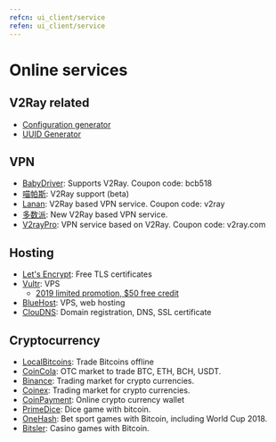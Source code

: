 ```yaml
---
refcn: ui_client/service
refen: ui_client/service
---
```

# Online services

## V2Ray related

* [Configuration generator](https://htfy96.github.io/v2ray-config-gen/)
* [UUID Generator](https://www.uuidgenerator.net/)

## VPN

* [BabyDriver](http://babydriver.me/): Supports V2Ray. Coupon code: bcb518
* [喵帕斯](https://xn--i2ru8q2qg.com/): V2Ray support (beta)
* [Lanan](https://xn--sjt174g.com/): V2Ray based VPN service. Coupon code: v2ray
* [多数派](https://dspi.io/aff.php?aff=7): New V2Ray based VPN service.
* [V2rayPro](https://myv2.us): VPN service based on V2Ray. Coupon code: v2ray.com

## Hosting

* [Let's Encrypt](https://letsencrypt.org/): Free TLS certificates
* [Vultr](https://www.vultr.com/?ref=7269307): VPS 
  * [2019 limited promotion, $50 free credit](https://www.vultr.com/?ref=7783021-4F)
* [BlueHost](https://www.bluehost.com/track/v2ray/): VPS, web hosting
* [ClouDNS](https://www.cloudns.net/aff/id/244749/): Domain registration, DNS, SSL certificate

## Cryptocurrency

* [LocalBitcoins](https://localbitcoins.com/?ch=khtm): Trade Bitcoins offline
* [CoinCola](https://www.coincola.com/mobile/signup?ref=QAcvfy2g): OTC market to trade BTC, ETH, BCH, USDT.
* [Binance](https://www.binance.com/?ref=35382451): Trading market for crypto currencies.
* [Coinex](https://www.coinex.com/account/signup?refer_code=r3fmp): Trading market for crypto currencies.
* [CoinPayment](https://www.coinpayments.net/index.php?ref=abc5f542afed6b37b4b3d7fb83242d18): Online crypto currency wallet
* [PrimeDice](https://primedice.com/?c=default): Dice game with bitcoin.
* [OneHash](https://www.onehash.com/?ap=56d52158f7e04b169ec54d): Bet sport games with Bitcoin, including World Cup 2018.
* [Bitsler](https://www.bitsler.com/?ref=VictoriaR): Casino games with Bitcoin.